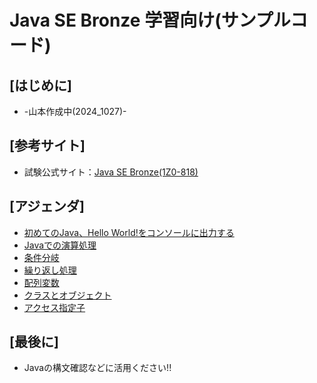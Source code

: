 # Java SE Bronze 学習向け(サンプルコード)
## [はじめに]
* -山本作成中(2024_1027)-

## [参考サイト]
* 試験公式サイト：[Java SE Bronze(1Z0-818)](https://education.oracle.com/ja/java-se-bronze-available-only-in-japan/pexam_1Z0-818)

## [アジェンダ]
* [初めてのJava、Hello World!をコンソールに出力する](https://github.com/YuuYamamoto0925/Java_Startup_Project/tree/master/src/Sample001)
* [Javaでの演算処理](https://github.com/YuuYamamoto0925/Java_Startup_Project/tree/master/src/Sample002)
* [条件分岐](https://github.com/YuuYamamoto0925/Java_Startup_Project/tree/master/src/Sample003)
* [繰り返し処理](https://github.com/YuuYamamoto0925/Java_Startup_Project/tree/master/src/Sample004)
* [配列変数](https://github.com/YuuYamamoto0925/Java_Startup_Project/tree/master/src/Sample005)
* [クラスとオブジェクト](https://github.com/YuuYamamoto0925/Java_Startup_Project/tree/master/src/Sample006)
* [アクセス指定子](https://github.com/YuuYamamoto0925/Java_Startup_Project/tree/master/src/Sample007)

## [最後に]
* Javaの構文確認などに活用ください!!
